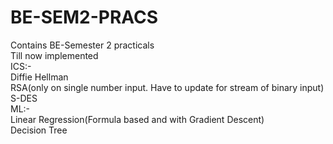 # BE-SEM2-PRACS

Contains BE-Semester 2 practicals  
Till now implemented  
ICS:-  
Diffie Hellman  
RSA(only on single number input. Have to update for stream of binary input)  
S-DES      
ML:-  
Linear Regression(Formula based and with Gradient Descent)  
Decision Tree

